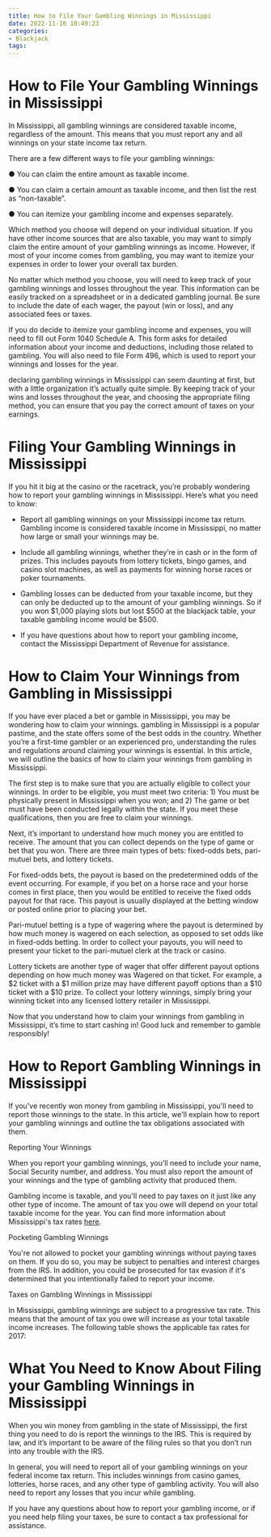 ```yaml
---
title: How to File Your Gambling Winnings in Mississippi
date: 2022-11-16 10:49:23
categories:
- Blackjack
tags:
---
```



#  How to File Your Gambling Winnings in Mississippi

In Mississippi, all gambling winnings are considered taxable income, regardless of the amount. This means that you must report any and all winnings on your state income tax return.

There are a few different ways to file your gambling winnings:

● You can claim the entire amount as taxable income.

● You can claim a certain amount as taxable income, and then list the rest as “non-taxable”.

● You can itemize your gambling income and expenses separately.

Which method you choose will depend on your individual situation. If you have other income sources that are also taxable, you may want to simply claim the entire amount of your gambling winnings as income. However, if most of your income comes from gambling, you may want to itemize your expenses in order to lower your overall tax burden.

No matter which method you choose, you will need to keep track of your gambling winnings and losses throughout the year. This information can be easily tracked on a spreadsheet or in a dedicated gambling journal. Be sure to include the date of each wager, the payout (win or loss), and any associated fees or taxes.

If you do decide to itemize your gambling income and expenses, you will need to fill out Form 1040 Schedule A. This form asks for detailed information about your income and deductions, including those related to gambling. You will also need to file Form 496, which is used to report your winnings and losses for the year.

 declaring gambling winnings in Mississippi can seem daunting at first, but with a little organization it’s actually quite simple. By keeping track of your wins and losses throughout the year, and choosing the appropriate filing method, you can ensure that you pay the correct amount of taxes on your earnings.

#  Filing Your Gambling Winnings in Mississippi

If you hit it big at the casino or the racetrack, you’re probably wondering how to report your gambling winnings in Mississippi. Here’s what you need to know:

* Report all gambling winnings on your Mississippi income tax return. Gambling income is considered taxable income in Mississippi, no matter how large or small your winnings may be.

* Include all gambling winnings, whether they’re in cash or in the form of prizes. This includes payouts from lottery tickets, bingo games, and casino slot machines, as well as payments for winning horse races or poker tournaments.

* Gambling losses can be deducted from your taxable income, but they can only be deducted up to the amount of your gambling winnings. So if you won $1,000 playing slots but lost $500 at the blackjack table, your taxable gambling income would be $500.

* If you have questions about how to report your gambling income, contact the Mississippi Department of Revenue for assistance.

#  How to Claim Your Winnings from Gambling in Mississippi

If you have ever placed a bet or gamble in Mississippi, you may be wondering how to claim your winnings. gambling in Mississippi is a popular pastime, and the state offers some of the best odds in the country. Whether you’re a first-time gambler or an experienced pro, understanding the rules and regulations around claiming your winnings is essential. In this article, we will outline the basics of how to claim your winnings from gambling in Mississippi.

The first step is to make sure that you are actually eligible to collect your winnings. In order to be eligible, you must meet two criteria: 1) You must be physically present in Mississippi when you won; and 2) The game or bet must have been conducted legally within the state. If you meet these qualifications, then you are free to claim your winnings.

Next, it’s important to understand how much money you are entitled to receive. The amount that you can collect depends on the type of game or bet that you won. There are three main types of bets: fixed-odds bets, pari-mutuel bets, and lottery tickets.

For fixed-odds bets, the payout is based on the predetermined odds of the event occurring. For example, if you bet on a horse race and your horse comes in first place, then you would be entitled to receive the fixed odds payout for that race. This payout is usually displayed at the betting window or posted online prior to placing your bet.

Pari-mutuel betting is a type of wagering where the payout is determined by how much money is wagered on each selection, as opposed to set odds like in fixed-odds betting. In order to collect your payouts, you will need to present your ticket to the pari-mutuel clerk at the track or casino.

Lottery tickets are another type of wager that offer different payout options depending on how much money was Wagered on that ticket. For example, a $2 ticket with a $1 million prize may have different payoff options than a $10 ticket with a $10 prize. To collect your lottery winnings, simply bring your winning ticket into any licensed lottery retailer in Mississippi.

Now that you understand how to claim your winnings from gambling in Mississippi, it’s time to start cashing in! Good luck and remember to gamble responsibly!

#  How to Report Gambling Winnings in Mississippi

If you've recently won money from gambling in Mississippi, you'll need to report those winnings to the state. In this article, we'll explain how to report your gambling winnings and outline the tax obligations associated with them.

Reporting Your Winnings

When you report your gambling winnings, you'll need to include your name, Social Security number, and address. You must also report the amount of your winnings and the type of gambling activity that produced them.

Gambling income is taxable, and you'll need to pay taxes on it just like any other type of income. The amount of tax you owe will depend on your total taxable income for the year. You can find more information about Mississippi's tax rates [here](http://www.dor.ms.gov/individuals/tax-return/2017/).

Pocketing Gambling Winnings

You're not allowed to pocket your gambling winnings without paying taxes on them. If you do so, you may be subject to penalties and interest charges from the IRS. In addition, you could be prosecuted for tax evasion if it's determined that you intentionally failed to report your income.

Taxes on Gambling Winnings in Mississippi

In Mississippi, gambling winnings are subject to a progressive tax rate. This means that the amount of tax you owe will increase as your total taxable income increases. The following table shows the applicable tax rates for 2017:

#  What You Need to Know About Filing your Gambling Winnings in Mississippi

When you win money from gambling in the state of Mississippi, the first thing you need to do is report the winnings to the IRS. This is required by law, and it’s important to be aware of the filing rules so that you don’t run into any trouble with the IRS.

In general, you will need to report all of your gambling winnings on your federal income tax return. This includes winnings from casino games, lotteries, horse races, and any other type of gambling activity. You will also need to report any losses that you incur while gambling.

If you have any questions about how to report your gambling income, or if you need help filing your taxes, be sure to contact a tax professional for assistance.